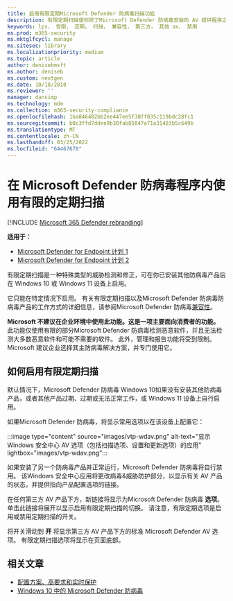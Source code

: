 ```yaml
---
title: 启用有限定期Microsoft Defender 防病毒扫描功能
description: 有限定期扫描使你除了Microsoft Defender 防病毒安装的 AV 提供程序之外，还可以使用
keywords: lps， 受限， 定期， 扫描， 兼容性， 第三方， 其他 av， 禁用
ms.prod: m365-security
ms.mktglfcycl: manage
ms.sitesec: library
ms.localizationpriority: medium
ms.topic: article
author: denisebmsft
ms.author: deniseb
ms.custom: nextgen
ms.date: 10/18/2018
ms.reviewer: ''
manager: dansimp
ms.technology: mde
ms.collection: m365-security-compliance
ms.openlocfilehash: 1ba846402bb2ee447ee5f38ff035c119bdc28fc1
ms.sourcegitcommit: b0c3ffd7ddee9b30fab85047a71a31483b5c649b
ms.translationtype: MT
ms.contentlocale: zh-CN
ms.lasthandoff: 03/25/2022
ms.locfileid: "64467678"
---
```

# <a name="use-limited-periodic-scanning-in-microsoft-defender-antivirus"></a>在 Microsoft Defender 防病毒程序内使用有限的定期扫描

[!INCLUDE [Microsoft 365 Defender rebranding](../../includes/microsoft-defender.md)]


**适用于：**

- [Microsoft Defender for Endpoint 计划 1](https://go.microsoft.com/fwlink/p/?linkid=2154037)
- [Microsoft Defender for Endpoint 计划 2](https://go.microsoft.com/fwlink/p/?linkid=2154037)

有限定期扫描是一种特殊类型的威胁检测和修正，可在你已安装其他防病毒产品后在 Windows 10 或 Windows 11 设备上启用。

它只能在特定情况下启用。 有关有限定期扫描以及Microsoft Defender 防病毒防病毒产品的工作方式的详细信息，请参阅Microsoft Defender 防病毒[兼容性](microsoft-defender-antivirus-compatibility.md)。

**Microsoft 不建议在企业环境中使用此功能。这是一项主要面向消费者的功能。** 此功能仅使用有限的部分Microsoft Defender 防病毒检测恶意软件，并且无法检测大多数恶意软件和可能不需要的软件。 此外，管理和报告功能将受到限制。 Microsoft 建议企业选择其主防病毒解决方案，并专门使用它。

## <a name="how-to-enable-limited-periodic-scanning"></a>如何启用有限定期扫描

默认情况下，Microsoft Defender 防病毒 Windows 10如果没有安装其他防病毒产品，或者其他产品过期、过期或无法正常工作，或 Windows 11 设备上自行启用。

如果Microsoft Defender 防病毒，将显示常用选项以在该设备上配置它：

:::image type="content" source="images/vtp-wdav.png" alt-text="显示 Windows 安全中心 AV 选项（包括扫描选项、设置和更新选项）的应用" lightbox="images/vtp-wdav.png":::

如果安装了另一个防病毒产品并正常运行，Microsoft Defender 防病毒将自行禁用。 该Windows 安全中心应用将更改病毒&威胁防护部分，以显示有关 AV 产品的状态，并提供指向产品配置选项的链接。

在任何第三方 AV 产品下方，新链接将显示为Microsoft Defender 防病毒 **选项**。 单击此链接将展开以显示启用有限定期扫描的切换。 请注意，有限定期选项是启用或禁用定期扫描的开关。 

将开关滑动到 **开** 将显示第三方 AV 产品下方的标准 Microsoft Defender AV 选项。 有限定期扫描选项将显示在页面底部。

## <a name="related-articles"></a>相关文章

- [配置方案、高要求和实时保护](configure-protection-features-microsoft-defender-antivirus.md)
- [Windows 10 中的 Microsoft Defender 防病毒](microsoft-defender-antivirus-in-windows-10.md)